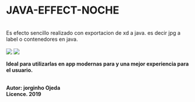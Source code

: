 # JAVA-EFFECT-NOCHE
<br>
Es efecto sencillo realizado con exportacion de xd a java.
es decir jpg a label o contenedores en java.

<br>
<br>
<img  heigth="" src="https://i.ibb.co/qg7N7Nb/Captura-de-pantalla-2019-11-24-a-la-s-12-45-51-p-m.png">
<img  heigth="" src="https://i.ibb.co/k0cqY40/Captura-de-pantalla-2019-11-24-a-la-s-12-46-17-p-m.png">
<br>

**Ideal para utilizarlas en app modernas para y una mejor experiencia para el usuario.**


<BR>**Autor: jorginho Ojeda**<BR>
**Licence. 2019**
